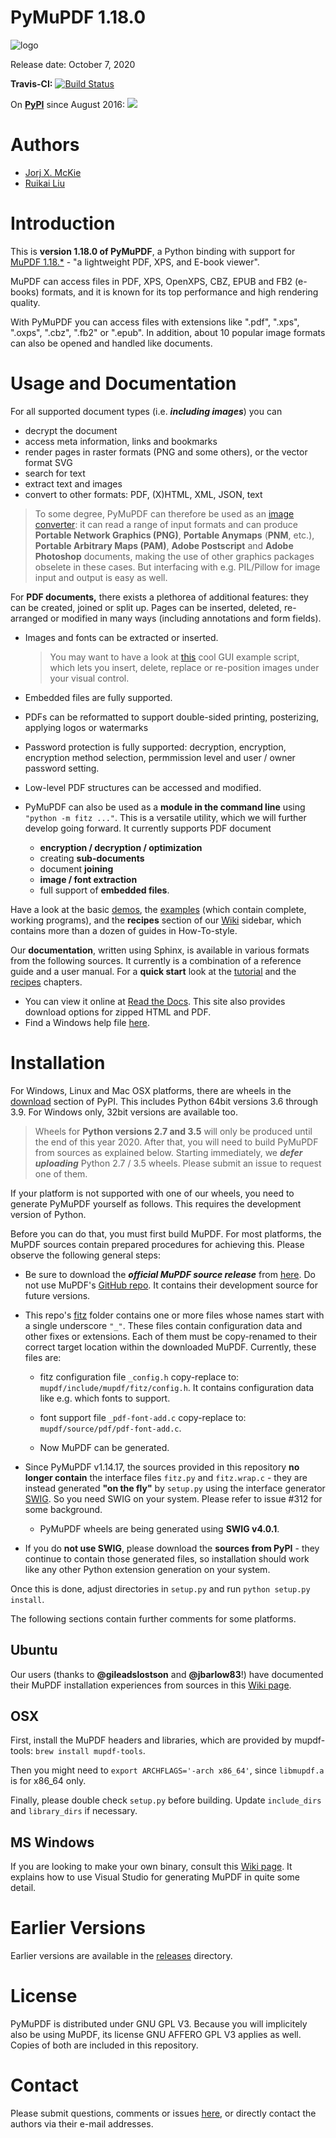 # PyMuPDF 1.18.0

![logo](https://github.com/pymupdf/PyMuPDF/blob/master/demo/pymupdf.jpg)

Release date: October 7, 2020

**Travis-CI:** [![Build Status](https://travis-ci.org/JorjMcKie/py-mupdf.svg?branch=master)](https://travis-ci.org/JorjMcKie/py-mupdf)

On **[PyPI](https://pypi.org/project/PyMuPDF)** since August 2016: [![](https://pepy.tech/badge/pymupdf)](https://pepy.tech/project/pymupdf)

# Authors
* [Jorj X. McKie](mailto:jorj.x.mckie@outlook.de)
* [Ruikai Liu](mailto:lrk700@gmail.com)

# Introduction

This is **version 1.18.0 of PyMuPDF**, a Python binding with support for [MuPDF 1.18.*](http://mupdf.com/) - "a lightweight PDF, XPS, and E-book viewer".

MuPDF can access files in PDF, XPS, OpenXPS, CBZ, EPUB and FB2 (e-books) formats, and it is known for its top performance and high rendering quality.

With PyMuPDF you can access files with extensions like ".pdf", ".xps", ".oxps", ".cbz", ".fb2" or ".epub". In addition, about 10 popular image formats can also be opened and handled like documents.


# Usage and Documentation
For all supported document types (i.e. **_including images_**) you can
* decrypt the document
* access meta information, links and bookmarks
* render pages in raster formats (PNG and some others), or the vector format SVG
* search for text
* extract text and images
* convert to other formats: PDF, (X)HTML, XML, JSON, text

> To some degree, PyMuPDF can therefore be used as an [image converter](https://github.com/pymupdf/PyMuPDF/wiki/How-to-Convert-Images): it can read a range of input formats and can produce **Portable Network Graphics (PNG)**, **Portable Anymaps** (**PNM**, etc.), **Portable Arbitrary Maps (PAM)**, **Adobe Postscript** and **Adobe Photoshop** documents, making the use of other graphics packages obselete in these cases. But interfacing with e.g. PIL/Pillow for image input and output is easy as well.

For **PDF documents,** there exists a plethorea of additional features: they can be created, joined or split up. Pages can be inserted, deleted, re-arranged or modified in many ways (including annotations and form fields).

* Images and fonts can be extracted or inserted.
    > You may want to have a look at [this](https://github.com/pymupdf/PyMuPDF-Utilities/blob/master/examples/image-maintenance.py) cool GUI example script, which lets you insert, delete, replace or re-position images under your visual control.
* Embedded files are fully supported.
* PDFs can be reformatted to support double-sided printing, posterizing, applying logos or watermarks
* Password protection is fully supported: decryption, encryption, encryption method selection, permmission level and user / owner password setting.
* Low-level PDF structures can be accessed and modified.
* PyMuPDF can also be used as a **module in the command line** using ``"python -m fitz ..."``. This is a versatile utility, which we will further develop going forward. It currently supports PDF document

    - **encryption / decryption / optimization**
    - creating **sub-documents**
    - document **joining**
    - **image / font extraction**
    - full support of **embedded files**.


Have a look at the basic [demos](https://github.com/pymupdf/PyMuPDF-Utilities/tree/master/demo), the [examples](https://github.com/pymupdf/PyMuPDF-Utilities/tree/master/examples) (which contain complete, working programs), and the **recipes** section of our [Wiki](https://github.com/pymupdf/PyMuPDF/wiki) sidebar, which contains more than a dozen of guides in How-To-style.

Our **documentation**, written using Sphinx, is available in various formats from the following sources. It currently is a combination of a reference guide and a user manual. For a **quick start** look at the [tutorial](https://pymupdf.readthedocs.io/en/latest/tutorial/) and the [recipes](https://pymupdf.readthedocs.io/en/latest/faq/) chapters.

* You can view it online at [Read the Docs](https://readthedocs.org/projects/pymupdf/). This site also provides download options for zipped HTML and PDF.
* Find a Windows help file [here](https://github.com/pymupdf/PyMuPDF-optional-material/tree/master/doc/PyMuPDF.chm).


# Installation

For Windows, Linux and Mac OSX platforms, there are wheels in the [download](https://pypi.org/project/PyMuPDF/#files) section of PyPI. This includes Python 64bit versions 3.6 through 3.9. For Windows only, 32bit versions are available too.

> Wheels for **Python versions 2.7 and 3.5** will only be produced until the end of this year 2020. After that, you will need to build PyMuPDF from sources as explained below.
> Starting immediately, we **_defer uploading_** Python 2.7 / 3.5 wheels. Please submit an issue to request one of them.

If your platform is not supported with one of our wheels, you need to generate PyMuPDF yourself as follows. This requires the development version of Python.

Before you can do that, you must first build MuPDF. For most platforms, the MuPDF sources contain prepared procedures for achieving this. Please observe the following general steps:

* Be sure to download the **_official MuPDF source release_** from [here](https://mupdf.com/downloads/archive). Do not use MuPDF's [GitHub repo](https://github.com/ArtifexSoftware/mupdf). It contains their development source for future versions.

* This repo's [fitz](https://github.com/pymupdf/PyMuPDF/tree/master/fitz) folder contains one or more files whose names start with a single underscore `"_"`. These files contain configuration data and other fixes or extensions. Each of them must be copy-renamed to their correct target location within the downloaded MuPDF. Currently, these files are:
  - fitz configuration file `_config.h` copy-replace to: `mupdf/include/mupdf/fitz/config.h`. It contains configuration data like e.g. which fonts to support.
  - font support file `_pdf-font-add.c` copy-replace to: `mupdf/source/pdf/pdf-font-add.c`.

  - Now MuPDF can be generated.

* Since PyMuPDF v1.14.17, the sources provided in this repository **no longer contain** the interface files ``fitz.py`` and ``fitz.wrap.c`` - they are instead generated **"on the fly"** by ``setup.py`` using the interface generator [SWIG](http://www.swig.org/). So you need SWIG on your system. Please refer to issue #312 for some background.
    - PyMuPDF wheels are being generated using **SWIG v4.0.1**.

* If you do **not use SWIG**, please download the **sources from PyPI** - they continue to contain those generated files, so installation should work like any other Python extension generation on your system.

Once this is done, adjust directories in ``setup.py`` and run ``python setup.py install``.

The following sections contain further comments for some platforms.

## Ubuntu
Our users (thanks to **@gileadslostson** and **@jbarlow83**!) have documented their MuPDF installation experiences from sources in this [Wiki page](https://github.com/pymupdf/PyMuPDF/wiki/Ubuntu-Installation-Experience).

## OSX
First, install the MuPDF headers and libraries, which are provided by mupdf-tools: ``brew install mupdf-tools``.

Then you might need to ``export ARCHFLAGS='-arch x86_64'``, since ``libmupdf.a`` is for x86_64 only.

Finally, please double check ``setup.py`` before building. Update ``include_dirs`` and ``library_dirs`` if necessary.

## MS Windows
If you are looking to make your own binary, consult this [Wiki page](https://github.com/pymupdf/PyMuPDF/wiki/Windows-Binaries-Generation). It explains how to use Visual Studio for generating MuPDF in quite some detail.

# Earlier Versions
Earlier versions are available in the [releases](https://github.com/pymupdf/PyMuPDF/releases) directory.

# License
PyMuPDF is distributed under GNU GPL V3. Because you will implicitely also be using MuPDF, its license GNU AFFERO GPL V3 applies as well. Copies of both are included in this repository.

# Contact
Please submit questions, comments or issues [here](https://github.com/pymupdf/PyMuPDF/issues), or directly contact the authors via their e-mail addresses.
